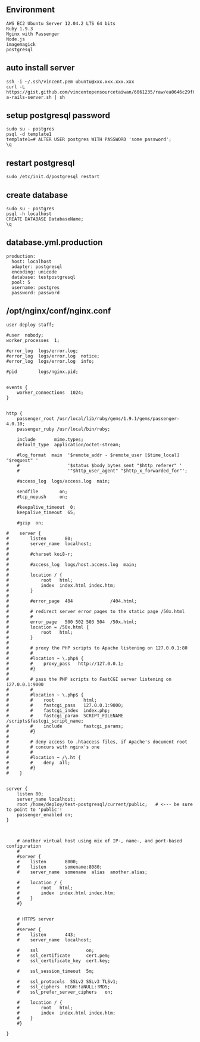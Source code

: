 ## Environment

    AWS EC2 Ubuntu Server 12.04.2 LTS 64 bits
    Ruby 1.9.3
    Nginx with Passenger
    Node.js
    imagemagick
    postgresql

## auto install server

    ssh -i ~/.ssh/vincent.pem ubuntu@xxx.xxx.xxx.xxx
    curl -L https://gist.github.com/vincentopensourcetaiwan/6061235/raw/ea0646c29f6065a0e4356991538d55b4ad5252bf/create-a-rails-server.sh | sh

## setup postgresql password

    sudo su - postgres
    psql -d template1
    template1=# ALTER USER postgres WITH PASSWORD 'some password';
    \q

## restart postgresql

    sudo /etc/init.d/postgresql restart

## create database

    sudo su - postgres
    psql -h localhost
    CREATE DATABASE DatabaseName;
    \q

## database.yml.production

    production:
      host: localhost
      adapter: postgresql
      encoding: unicode
      database: testpostgresql
      pool: 5
      username: postgres
      password: password


## /opt/nginx/conf/nginx.conf

    user deploy staff;

    #user  nobody;
    worker_processes  1;

    #error_log  logs/error.log;
    #error_log  logs/error.log  notice;
    #error_log  logs/error.log  info;

    #pid        logs/nginx.pid;


    events {
        worker_connections  1024;
    }


    http {
        passenger_root /usr/local/lib/ruby/gems/1.9.1/gems/passenger-4.0.10;
        passenger_ruby /usr/local/bin/ruby;

        include       mime.types;
        default_type  application/octet-stream;

        #log_format  main  '$remote_addr - $remote_user [$time_local] "$request" '
        #                  '$status $body_bytes_sent "$http_referer" '
        #                  '"$http_user_agent" "$http_x_forwarded_for"';

        #access_log  logs/access.log  main;

        sendfile        on;
        #tcp_nopush     on;

        #keepalive_timeout  0;
        keepalive_timeout  65;

        #gzip  on;

    #    server {
    #        listen       80;
    #        server_name  localhost;
    #
    #        #charset koi8-r;
    #
    #        #access_log  logs/host.access.log  main;
    #
    #        location / {
    #            root   html;
    #            index  index.html index.htm;
    #        }
    #
    #        #error_page  404              /404.html;
    #
    #        # redirect server error pages to the static page /50x.html
    #        #
    #        error_page   500 502 503 504  /50x.html;
    #        location = /50x.html {
    #            root   html;
    #        }
    #
    #        # proxy the PHP scripts to Apache listening on 127.0.0.1:80
    #        #
    #        #location ~ \.php$ {
    #        #    proxy_pass   http://127.0.0.1;
    #        #}
    #
    #        # pass the PHP scripts to FastCGI server listening on 127.0.0.1:9000
    #        #
    #        #location ~ \.php$ {
    #        #    root           html;
    #        #    fastcgi_pass   127.0.0.1:9000;
    #        #    fastcgi_index  index.php;
    #        #    fastcgi_param  SCRIPT_FILENAME  /scripts$fastcgi_script_name;
    #        #    include        fastcgi_params;
    #        #}
    #
    #        # deny access to .htaccess files, if Apache's document root
    #        # concurs with nginx's one
    #        #
    #        #location ~ /\.ht {
    #        #    deny  all;
    #        #}
    #    }


    server {
        listen 80;
        server_name localhost;
        root /home/deploy/test-postgresql/current/public;   # <--- be sure to point to 'public'!
        passenger_enabled on;
    }



        # another virtual host using mix of IP-, name-, and port-based configuration
        #
        #server {
        #    listen       8000;
        #    listen       somename:8080;
        #    server_name  somename  alias  another.alias;

        #    location / {
        #        root   html;
        #        index  index.html index.htm;
        #    }
        #}


        # HTTPS server
        #
        #server {
        #    listen       443;
        #    server_name  localhost;

        #    ssl                  on;
        #    ssl_certificate      cert.pem;
        #    ssl_certificate_key  cert.key;

        #    ssl_session_timeout  5m;

        #    ssl_protocols  SSLv2 SSLv3 TLSv1;
        #    ssl_ciphers  HIGH:!aNULL:!MD5;
        #    ssl_prefer_server_ciphers   on;

        #    location / {
        #        root   html;
        #        index  index.html index.htm;
        #    }
        #}

    }

